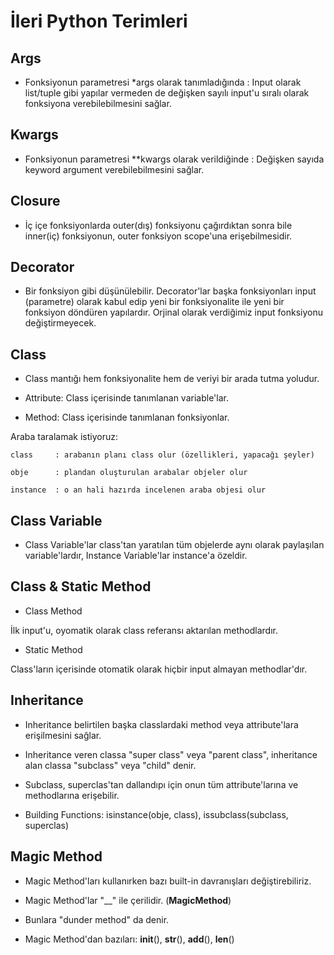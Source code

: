 # İleri Python Terimleri

## Args

- Fonksiyonun parametresi *args olarak tanımladığında : Input olarak list/tuple gibi yapılar vermeden de değişken sayılı input'u sıralı olarak fonksiyona verebilebilmesini sağlar.

## Kwargs

- Fonksiyonun parametresi **kwargs olarak verildiğinde : Değişken sayıda keyword argument verebilebilmesini sağlar.

## Closure

- İç içe fonksiyonlarda outer(dış) fonksiyonu çağırdıktan sonra bile inner(iç) fonksiyonun, outer fonksiyon scope'una erişebilmesidir.

## Decorator

- Bir fonksiyon gibi düşünülebilir. Decorator'lar başka fonksiyonları input (parametre) olarak kabul edip yeni bir fonksiyonalite ile yeni bir fonksiyon döndüren yapılardır. Orjinal olarak verdiğimiz input fonksiyonu değiştirmeyecek.

## Class

- Class mantığı hem fonksiyonalite hem de veriyi bir arada tutma yoludur.

- Attribute: Class içerisinde tanımlanan variable'lar.

- Method: Class içerisinde tanımlanan fonksiyonlar.

Araba taralamak istiyoruz: 

    class     : arabanın planı class olur (özellikleri, yapacağı şeyler) 
    
    obje      : plandan oluşturulan arabalar objeler olur 
    
    instance  : o an hali hazırda incelenen araba objesi olur 
    
 
## Class Variable

- Class Variable'lar class'tan yaratılan tüm objelerde aynı olarak paylaşılan variable'lardır, Instance Variable'lar instance'a özeldir.


## Class & Static Method

- Class Method

İlk input'u, oyomatik olarak class referansı aktarılan methodlardır.

- Static Method

Class'ların içerisinde otomatik olarak hiçbir input almayan methodlar'dır.


## Inheritance

- Inheritance belirtilen başka classlardaki method veya attribute'lara erişilmesini sağlar.

- Inheritance veren classa "super class" veya "parent class", inheritance alan classa "subclass" veya "child" denir.

- Subclass, superclas'tan dallandıpı için onun tüm attribute'larına ve methodlarına erişebilir.

- Building Functions: isinstance(obje, class), issubclass(subclass, superclas)


## Magic Method

- Magic Method'ları kullanırken bazı built-in davranışları değiştirebiliriz. 

- Magic Method'lar "__" ile çerilidir. (__MagicMethod__) 

- Bunlara "dunder method" da denir.

- Magic Method'dan bazıları: __init__(), __str__(), __add__(), __len__()